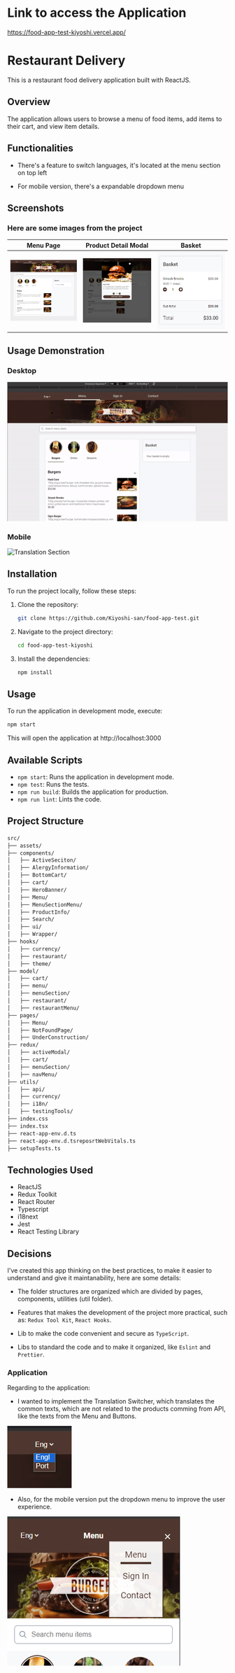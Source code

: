 # Link to access the Application
https://food-app-test-kiyoshi.vercel.app/

# Restaurant Delivery

This is a restaurant food delivery application built with ReactJS.

## Overview

The application allows users to browse a menu of food items, add items to their cart, and view item details.

## Functionalities

- There's a feature to switch languages, it's located at the menu section on top left

- For mobile version, there's a expandable dropdown menu

## Screenshots
### Here are some images from the project

<table>
    <thead>
        <tr>
            <th>Menu Page</th>
            <th>Product Detail Modal</th>
            <th>Basket</th>
        </tr>
    </thead>
  <tr>
    <td>
      <img src="screenshots/menu-page.png" alt="Image 1" width="200"/>
    </td>
    <td>
      <img src="screenshots/product-detail-modal.png" alt="Image 2" width="200"/>
    </td>
    <td>
      <img src="screenshots/basket.png" alt="Image 3" width="200"/>
    </td>
  </tr>
</table>

## Usage Demonstration

### Desktop

![Translation Section](screenshots/Food-test-desktop.gif)

### Mobile

![Translation Section](screenshots/Food-test-mobile.gif)

## Installation

To run the project locally, follow these steps:

1. Clone the repository:
    ```sh
    git clone https://github.com/Kiyoshi-san/food-app-test.git
    ```
2. Navigate to the project directory:
    ```sh
    cd food-app-test-kiyoshi
    ```
3. Install the dependencies:
    ```sh
    npm install
    ```

## Usage

To run the application in development mode, execute:
```sh
npm start
```
This will open the application at http://localhost:3000

## Available Scripts

- `npm start`: Runs the application in development mode.
- `npm test`: Runs the tests.
- `npm run build`: Builds the application for production.
- `npm run lint`: Lints the code.

## Project Structure

```sh
src/
├── assets/
├── components/
│   ├── ActiveSeciton/
│   ├── AlergyInformation/
│   ├── BottomCart/
│   ├── cart/
│   ├── HeroBanner/
│   ├── Menu/
│   ├── MenuSectionMenu/
│   ├── ProductInfo/
│   ├── Search/
│   ├── ui/
│   ├── Wrapper/
├── hooks/
│   ├── currency/
│   ├── restaurant/
│   ├── theme/
├── model/
│   ├── cart/
│   ├── menu/
│   ├── menuSection/
│   ├── restaurant/
│   ├── restaurantMenu/
├── pages/
│   ├── Menu/
│   ├── NotFoundPage/
│   ├── UnderConstruction/
├── redux/
│   ├── activeModal/
│   ├── cart/
│   ├── menuSection/
│   ├── navMenu/
├── utils/
│   ├── api/
│   ├── currency/
│   ├── i18n/
│   ├── testingTools/
├── index.css
├── index.tsx
├── react-app-env.d.ts
├── react-app-env.d.tsreposrtWebVitals.ts
├── setupTests.ts
```

## Technologies Used

- ReactJS
- Redux Toolkit
- React Router
- Typescript
- i18next
- Jest
- React Testing Library

## Decisions

I've created this app thinking on the best practices, to make it easier to understand and give it maintanability, here are some details: 
- The folder structures are organized which are divided by pages, components, utilities (util folder).

- Features that makes the development of the project more practical, such as: `Redux Tool Kit`, `React Hooks`.
    
- Lib to make the code convenient and secure as `TypeScript`.

- Libs to standard the code and to make it organized, like `Eslint` and `Prettier`.

### Application

Regarding to the application:
- I wanted to implement the Translation Switcher, which translates the common texts, which are not related to the products comming from API, like the texts from the Menu and Buttons.

![Translation Section](screenshots/translation-switcher.png)

- Also, for the mobile version put the dropdown menu to improve the user experience.

![Translation Section](screenshots/mobile-menu.png)